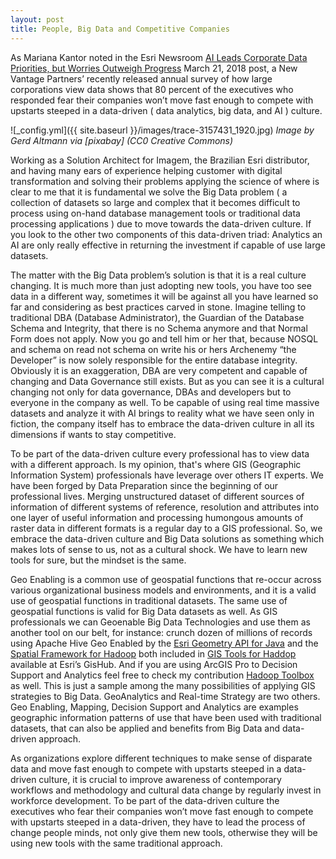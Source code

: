 ```yaml
---
layout: post
title: People, Big Data and Competitive Companies
---
```


As Mariana Kantor noted in the Esri Newsroom [AI Leads Corporate Data Priorities, but Worries Outweigh Progress]( https://www.esri.com/about/newsroom/publications/wherenext/business-executives-and-ai/?adumkts=branding&aduc=social&adum=external&aduSF=linkedin&aduca=m18wherenext&aduco=execs_and_AI&adut=social_team&adbsc=social_20180326_2227211&adbid=6384051703582461952&adbpl=li&adbpr=5311) March 21, 2018 post, a New Vantage Partners’ recently released annual survey of how large corporations view data shows that 80 percent of the executives who responded fear their companies won’t move fast enough to compete with upstarts steeped in a data-driven ( data analytics, big data, and AI ) culture.

![_config.yml]({{ site.baseurl }}/images/trace-3157431_1920.jpg)
*Image by Gerd Altmann via [pixabay] (CC0 Creative Commons)*

Working as a Solution Architect for Imagem, the Brazilian Esri distributor, and having many ears of experience helping customer with digital transformation and solving their problems applying the science of where is clear to me that it is fundamental we solve the Big Data problem ( a collection of datasets so large and complex that it becomes difficult to process using on-hand database management tools or traditional data processing applications ) due to move towards the data-driven culture. If you look to the other two components of this data-driven triad: Analytics an AI are only really effective in returning the investment if capable of use large datasets. 

The matter with the Big Data problem’s solution is that  it is a real culture changing.  It is much more than just adopting new tools, you have too see data in a different way, sometimes it will be against all you have learned so far and considering as best practices carved in stone.  Imagine telling to traditional DBA (Database Administrator), the Guardian of the Database Schema and Integrity, that there is no Schema anymore and that Normal Form does not apply. Now you go and tell him or her that, because NOSQL and  schema on read not schema on write his or hers Archenemy “the Developer” is now solely responsible for the entire database integrity.  Obviously it is an exaggeration, DBA are very competent and capable of changing and Data Governance still exists. But as you can see it is a cultural changing not only for data governance, DBAs and developers but to everyone in the company as well. To be capable of using real time massive datasets and analyze it with AI brings to reality what we have seen only in fiction, the company itself has to embrace the data-driven culture in all its dimensions if wants to stay competitive.

To be part of the data-driven culture every professional has to view data with a different approach. Is my opinion, that's where GIS (Geographic Information System) professionals have leverage over others IT experts.  We have been forged by Data Preparation since the beginning of our professional lives. Merging unstructured dataset of different sources of information of different systems of reference, resolution and attributes into one layer of useful information and processing humongous amounts of raster data in different formats is a regular day to a GIS professional. So, we embrace the data-driven culture and Big Data solutions as something which makes lots of sense to us, not as a cultural shock.  We have to learn new tools for sure, but the mindset is the same.

Geo Enabling is a common use of geospatial functions that re-occur across various organizational business models and 
environments, and it is a valid use of geospatial functions in traditional datasets. The same use of geospatial functions is valid for Big Data datasets as well. As GIS professionals we can Geoenable Big Data Technologies and use them as another tool on our belt, for instance: crunch dozen of millions of records using Apache Hive Geo Enabled by the [Esri Geometry API for Java](https://github.com/Esri/geometry-api-java) and  the [Spatial Framework for Hadoop](https://github.com/Esri/spatial-framework-for-hadoop) both included in [GIS Tools for Haddop](http://esri.github.io/gis-tools-for-hadoop/ ) available at Esri’s GisHub.  And if you are using ArcGIS Pro to Decision Support and Analytics feel free to check my contribution [Hadoop Toolbox](https://github.com/carloseduardotoledo/bigdata_arctoolbox/tree/master/hdfs) as well.  This is just a sample among the many possibilities of applying GIS strategies to Big Data. GeoAnalytics and Real-time Strategy are two others. Geo Enabling, Mapping, Decision Support and Analytics are examples geographic information patterns of use that have been used with traditional  datasets, that can also be applied and benefits from Big Data and data-driven approach.

As organizations explore different techniques to make sense of disparate data and move fast enough to compete with upstarts steeped in a data-driven culture, it is crucial to improve awareness of contemporary workflows and methodology and cultural data change by regularly invest in workforce development. To be part of the data-driven culture the executives who fear their companies won’t move fast enough to compete with upstarts steeped in a data-driven, they have to lead the process of change people minds, not only give them new tools, otherwise they will be using new tools with the same traditional approach.
